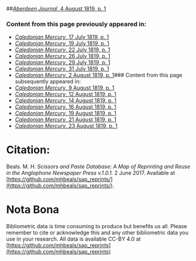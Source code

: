 ##[*Aberdeen Journal*, 4 August 1819, p. 1](https://mhbeals.github.io/sap_html/Aberdeen-Journal/Aberdeen-Journal-4-August-1819-p-1)

### Content from this page previously appeared in:
+ [*Caledonian Mercury*, 17 July 1819, p. 1](https://mhbeals.github.io/sap_html/Caledonian-Mercury/Caledonian-Mercury-17-July-1819-p-1)
+ [*Caledonian Mercury*, 19 July 1819, p. 1](https://mhbeals.github.io/sap_html/Caledonian-Mercury/Caledonian-Mercury-19-July-1819-p-1)
+ [*Caledonian Mercury*, 22 July 1819, p. 1](https://mhbeals.github.io/sap_html/Caledonian-Mercury/Caledonian-Mercury-22-July-1819-p-1)
+ [*Caledonian Mercury*, 26 July 1819, p. 1](https://mhbeals.github.io/sap_html/Caledonian-Mercury/Caledonian-Mercury-26-July-1819-p-1)
+ [*Caledonian Mercury*, 29 July 1819, p. 1](https://mhbeals.github.io/sap_html/Caledonian-Mercury/Caledonian-Mercury-29-July-1819-p-1)
+ [*Caledonian Mercury*, 31 July 1819, p. 1](https://mhbeals.github.io/sap_html/Caledonian-Mercury/Caledonian-Mercury-31-July-1819-p-1)
+ [*Caledonian Mercury*, 2 August 1819, p. 1](https://mhbeals.github.io/sap_html/Caledonian-Mercury/Caledonian-Mercury-2-August-1819-p-1)### Content from this page subsequently appeared in:
+ [*Caledonian Mercury*, 9 August 1819, p. 1](https://mhbeals.github.io/sap_html/Caledonian-Mercury/Caledonian-Mercury-9-August-1819-p-1)
+ [*Caledonian Mercury*, 12 August 1819, p. 1](https://mhbeals.github.io/sap_html/Caledonian-Mercury/Caledonian-Mercury-12-August-1819-p-1)
+ [*Caledonian Mercury*, 14 August 1819, p. 1](https://mhbeals.github.io/sap_html/Caledonian-Mercury/Caledonian-Mercury-14-August-1819-p-1)
+ [*Caledonian Mercury*, 16 August 1819, p. 1](https://mhbeals.github.io/sap_html/Caledonian-Mercury/Caledonian-Mercury-16-August-1819-p-1)
+ [*Caledonian Mercury*, 19 August 1819, p. 1](https://mhbeals.github.io/sap_html/Caledonian-Mercury/Caledonian-Mercury-19-August-1819-p-1)
+ [*Caledonian Mercury*, 21 August 1819, p. 1](https://mhbeals.github.io/sap_html/Caledonian-Mercury/Caledonian-Mercury-21-August-1819-p-1)
+ [*Caledonian Mercury*, 23 August 1819, p. 1](https://mhbeals.github.io/sap_html/Caledonian-Mercury/Caledonian-Mercury-23-August-1819-p-1)
                    
# Citation: 

Beals. M. H. *Scissors and Paste Database: A Map of Reprinting and Reuse in the Anglophone Newspaper Press v.1.0.1.* 2 June 2017. Available at [https://github.com/mhbeals/sap_reprints/](https://github.com/mhbeals/sap_reprints/). 
                    
# Nota Bona

Bibliometric data is time consuming to produce but benefits us all. Please remember to cite or acknowledge this and any other bibliometric data you use in your research. All data is available CC-BY 4.0 at [https://github.com/mhbeals/sap_reprints](https://github.com/mhbeals/sap_reprints)